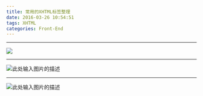 ```yaml
---
title: 常用的XHTML标签整理
date: 2016-03-26 10:54:51
tags: XHTML
categories: Front-End
---
```


---

![](http://7xq6al.com1.z0.glb.clouddn.com/HTML.png)

---
<!--more-->

![此处输入图片的描述][1]

----------
![此处输入图片的描述][2]


  


  [1]: http://7xq6al.com1.z0.glb.clouddn.com/%E5%B8%B8%E7%94%A8XHTML%E6%A0%87%E7%AD%BE%EF%BC%8D.jpg
  [2]: http://7xq6al.com1.z0.glb.clouddn.com/HTML%E5%AD%A6%E4%B9%A0%E6%80%9D%E7%BB%B4%E5%AF%BC%E5%9B%BE.jpeg
